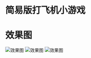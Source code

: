 # 简易版打飞机小游戏

# 效果图

![效果图](https://github.com/fctony/BeatPlane/blob/master/Assets/ShowImg/1.png)
![效果图](https://github.com/fctony/BeatPlane/blob/master/Assets/ShowImg/2.png)
![效果图](https://github.com/fctony/BeatPlane/blob/master/Assets/ShowImg/3.png)
